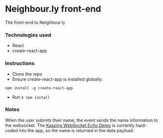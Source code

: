 # Neighbour.ly front-end

The front-end to Neighbour.ly

### Technologies used

* React
* create-react-app

### Instructions

* Clone the repo
* Ensure create-react-app is installed globally:

```
npm install -g create-react-app
```
* Run `$ npm install`

### Notes

When the user submits their name, the event sends the name information to the websocket. The [Kaazing WebSocket Echo Demo](http://demos.kaazing.com/echo/) is currently hard-coded into the app, so the name is returned in the data payload.
